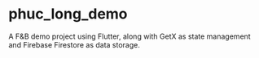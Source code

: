 # phuc_long_demo

A F&B demo project using Flutter, along with GetX as state management and Firebase Firestore as data storage.
